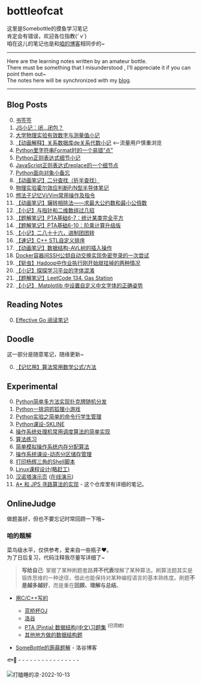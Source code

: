 # bottleofcat
这里是Somebottle的摸鱼学习笔记   
肯定会有错误，欢迎各位指教(*‘ v\`*)   
咱在这儿的笔记也是和[咱的博客](https://somebottle.cnblogs.com/)相同步的~   

-------
Here are the learning notes written by an amateur bottle.  
There must be something that I misunderstood , I'll appreciate it if you can point them out~  
The notes here will be synchronized with my [blog](https://somebottle.cnblogs.com/).   

-------
## Blog Posts  
0. [书签签](bookmarks.md)  
1. [JS小记：闭...闭包？](JavaScript/JavaScript-Closure.md)  
2. [大学物理实验有效数字与测量值小记](Physics/PhyExpMeasuredAndSignificantFigure.md)  
3. [【动画解释】关系数据库de关系代数小记](Database/DatabaseRelationalAlgebra.md) <--流量用户慎重浏览   
4. [Python里字符串Format时的一个易错“点”](Python/DontForgetDotInFormat.md)  
5. [Python正则表达式细节小记](Python/TipsOfRegex.md)  
6. [JavaScript正则表达式replace的一个细节点](JavaScript/watchOutRegexInReplace.md)  
7. [Python面向对象小备忘](Python/NoteOfPythonOOP.md)  
8. [【动画笔记】二分查找（折半查找）](Algo/BinarySearch.md)  
9. [物理实验霍尔效应判断P/N型半导体笔记](Physics/HallEfxAndSemiconductor.md) 
10. [想法子记忆Vi/Vim常用操作及指令](Linux/ViMemorizingTricks.md)  
11. [【动画笔记】辗转相除法——求最大公约数和最小公倍数](Algo/GCDandLCM.md)  
12. [【小记】与指针和二维数组过几招](C-Cpp/PointersAnd2DArrays.md)  
13. [【题解笔记】PTA基础6-7：统计某类完全平方](Algo/PerfectSquareWith2SameNumbers.md)  
14. [【题解笔记】PTA基础6-10：阶乘计算升级版](Algo/BigNumberFactorial.md)  
15. [【小记】二八十十六，进制团团转](Algo/ConversionOfNumberSystems.md)   
16. [【速记】C++ STL自定义排序](C-Cpp/cppCustomCompareTricks.md)  
17. [【动画笔记】数据结构-AVL树的插入操作](Algo/DS-AVL-Tree-Insertion.md)  
18. [Docker容器间SSH公钥自动交换实现免密登录的一次尝试](Containerization/DockerSSHKeyExchange.md)  
19. [【斩虫】Hadoop中作业执行刚开始就挂掉的两种情况](SlayBugs/HadoopJobContainerLaunchIssues.md)  
20. [【小记】探探学习平台的字体混淆](ReverseEngineering/FontObfuscationOfLearningPlatforms.md)    
21. [【题解笔记】LeetCode 134. Gas Station](./Algo/GasStation.md)  
22. [【小记】 Matplotlib 中设置自定义中文字体的正确姿势](./Python/MatplotlibWithCJKChars.md)   

## Reading Notes

0. [Effective Go 阅读笔记](./ReadingNotes/Golang/EffectiveGoReadingNotes.md)  


## Doodle

这一部分是随意笔记，随缘更新~  

0. [【记忆用】算法常用数学公式/方法 ](./Doodle/commonMathFormulasWithAlgo.md)  

## Experimental  
0. [Python简单多方法实现扑克牌随机分发](Python/SimplePokerDistribution/poker.py)  
1. [Python一排洞抓狐狸小游戏](Python/WhereDoesTheFoxHide/fox.py)  
2. [Python实验之简单的命令行学生管理](Python/ExpStuManagement/stu.py)  
3. [Python课设-SKLINE](https://github.com/SomeBottle/skline)  
4. [操作系统处理机常用调度算法的简单实现](OS/ProcessorScheduling/code)  
5. [算法练习](Algo/code)  
6. [简单模拟操作系统内存分配算法](OS/DynamicMemoryPartitionManagement/code)  
7. [操作系统课设-动态分区储存管理](OS/DynamicMemoryPartitionManagement/code/CourseProject-BestFit.c)  
8. [打印杨辉三角的Shell脚本](Linux/ShellScripts/PascalTriangle.sh) 
9. [Linux课程设计(略赶工)](Linux/CourseProject)  
10. [汉诺塔演示页](Algo/code/Web/Hanoi/index.html) ([在线演示](https://cat-note.github.io/bottleofcat/Algo/code/Web/Hanoi/index.html))  
11. [A* 和 JPS 寻路算法的实现](https://github.com/SomeBottle/PathPlanningAlgorithms) - 这个仓库里有详细的笔记。

## OnlineJudge

做题虽好，但也不要忘记时常回顾一下哦~  

### 咱的题解

菜鸟级水平，仅供参考，爱来自一些瓶子❤。  
为了日后复习，代码注释我尽量写详细了~

> **写给自己**: 掌握了某种刷题套路**并不代表**理解了某种算法。刷算法题其实是锻炼思维的一种途径，借此也能保持对某种编程语言的基本熟练度。刷题**不是越多越好**，而是重在**回顾、理解与总结**。

* [用C/C++写的](./Algo/code/C-Cpp/)  
    - [蓝桥杯OJ](./Algo/code/C-Cpp/Lanqiao#readme)
    - [洛谷](./Algo/code/C-Cpp/Luogu#readme)
    - [PTA (Pintia) 数据结构(中文)习题集](./Algo/code/C-Cpp/PTA/DataStructure#readme) <sup>(已完结)</sup>  
    - [其他地方做的数据结构题](./Algo/code/C-Cpp/DataStructure#readme)  

* [SomeBottle的蒟蒻题解](https://www.luogu.com.cn/blog/somebottle/) - 洛谷博客  

🐟👋 - - - - - - - - - - - - - - - -

![打瞌睡的凉-2022-10-13](https://raw.githubusercontent.com/cat-note/bottleassets/main/img/%E6%89%93%E7%9E%8C%E7%9D%A1%E7%9A%84%E5%87%89-2022-10-13.gif)  


